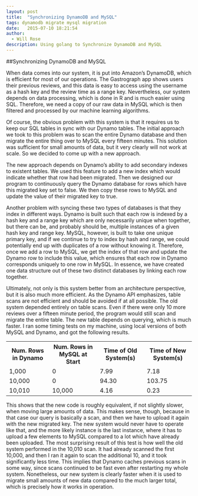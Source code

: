 ```yaml
---
layout: post
title:  "Synchronizing DynamoDB and MySQL"
tags: dynamodb migrate mysql migration
date:   2015-07-10 18:21:54
author:
  - Will Rose
description: Using golang to Synchronize DynamoDB and MySQL
---
```

##Synchronizing DynamoDB and MySQL

When data comes into our system, it is put into Amazon’s DynamoDB, which is efficient for most of our operations. The Gastrograph app shows users their previous reviews, and this data is easy to access using the username as a hash key and the review time as a range key. Nevertheless, our system depends on data processing, which is done in R and is much easier using SQL. Therefore, we need a copy of our raw data in MySQL which is then filtered and processed by our machine learning algorithms.

<!--more-->

Of course, the obvious problem with this system is that it requires us to keep our SQL tables in sync with our Dynamo tables. The initial approach we took to this problem was to scan the entire Dynamo database and then migrate the entire thing over to MySQL every fifteen minutes. This solution was sufficient for small amounts of data, but it very clearly will not work at scale. So we decided to come up with a new approach.

The new approach depends on Dynamo’s ability to add secondary indexes to existent tables. We used this feature to add a new index which would indicate whether that row had been migrated. Then we designed our program to continuously query the Dynamo database for rows which have this migrated key set to false. We then copy these rows to MySQL and update the value of their migrated key to true.

Another problem with syncing these two types of databases is that they index in different ways. Dynamo is built such that each row is indexed by a hash key and a range key which are only necessarily unique when together, but there can be, and probably should be, multiple instances of a given hash key and range key. MySQL, however, is built to take one unique primary key, and if we continue to try to index by hash and range, we could potentially end up with duplicates of a row without knowing it. Therefore, once we add a row to MySQL, we get the index of that row and update the Dynamo row to include this value, which ensures that each row in Dynamo corresponds uniquely to one row in MySQL. In essence, we have created one data structure out of these two distinct databases by linking each row together.

Ultimately, not only is this system better from an architecture perspective, but it is also much more efficient. As the Dynamo API emphasizes, table scans are not efficient and should be avoided if at all possible. The old system depended entirely on table scans. Even if there were only 10 more reviews over a fifteen minute period, the program would still scan and migrate the entire table. The new table depends on querying, which is much faster. I ran some timing tests on my machine, using local versions of both MySQL and Dynamo, and got the following results.

<table class="blog-table table table-striped table-hover">
  <tr>
    <th>Num. Rows in Dynamo</th>
    <th>Num. Rows in MySQL at Start</th>
    <th>Time of Old System(s)</th>
    <th>Time of New System(s)</th>
  </tr>
  <tr>
    <td>1,000</td>
    <td>0</td>
    <td>7.99</td>
    <td>7.18</td>
  </tr>
  <tr>
    <td>10,000</td>
    <td>0</td>
    <td>94.30</td>
    <td>103.75</td>
  </tr>
  <tr>
    <td>10,010</td>
    <td>10,000</td>
    <td>4.16</td>
    <td>0.23</td>
  </tr>
</table>

This shows that the new code is roughly equivalent, if not slightly slower, when moving large amounts of data. This makes sense, though, because in that case our query is basically a scan, and then we have to upload it again with the new migrated key. The new system would never have to operate like that, and the more likely instance is the last instance, where it has to upload a few elements to MySQL compared to a lot which have already been uploaded. The most surprising result of this test is how well the old system performed in the 10,010 scan. It had already scanned the first 10,000, and then I ran it again to scan the additional 10, and it took significantly less time. This implies that Dynamo caches previous scans in some way, since scans continued to be fast even after restarting my whole system. Nonetheless, our new system is clearly faster when it is used to migrate small amounts of new data compared to the much larger total, which is precisely how it works in operation.